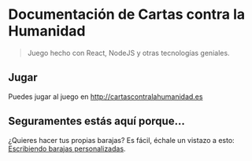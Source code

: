 # Documentación de Cartas contra la Humanidad
> Juego hecho con React, NodeJS y otras tecnologías geniales.

## Jugar
Puedes jugar al juego en http://cartascontralahumanidad.es

## Seguramentes estás aquí porque...
¿Quieres hacer tus propias barajas? Es fácil, échale un vistazo a esto: [Escribiendo barajas personalizadas](custom-decks.md).
